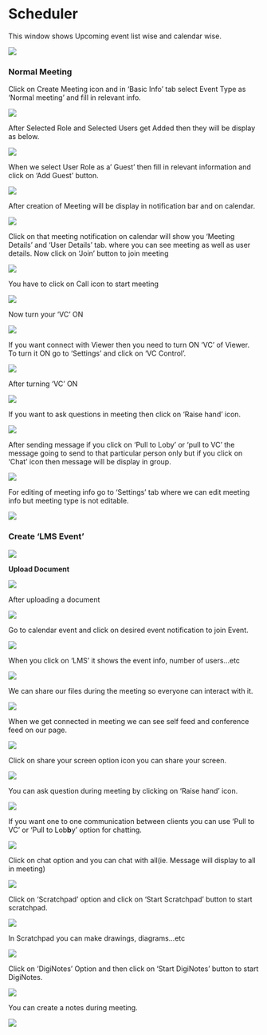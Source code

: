 # Scheduler

This window shows Upcoming event list wise and calendar wise.

![](../.gitbook/assets/image%20%28152%29.png)

###  **Normal Meeting**

Click on Create Meeting icon and in ‘Basic Info’ tab select Event Type as ‘Normal meeting’ and fill in relevant info.

![](../.gitbook/assets/image%20%28177%29.png)

After Selected Role and Selected Users get Added then they will be display as below.

![](../.gitbook/assets/image%20%28259%29.png)

When we select User Role as a’ Guest’ then fill in relevant information and click on ‘Add Guest’ button.

![](../.gitbook/assets/image%20%28148%29.png)

After creation of Meeting will be display in notification bar and on calendar.

![](../.gitbook/assets/image%20%28110%29.png)

Click on that meeting notification on calendar will show you ‘Meeting Details’ and ‘User Details’ tab. where you can see meeting as well as user details. Now click on ‘Join’ button to join meeting

![](../.gitbook/assets/image%20%28119%29.png)

You have to click on Call icon to start meeting

![](../.gitbook/assets/image%20%28140%29.png)

Now turn your ‘VC’ ON

![](../.gitbook/assets/image%20%2898%29.png)

If you want connect with Viewer then you need to turn ON ‘VC’ of Viewer. To turn it ON go to ‘Settings’ and click on ‘VC Control’.

![](../.gitbook/assets/image%20%28192%29.png)

After turning ‘VC’ ON

![](../.gitbook/assets/image%20%28100%29.png)

If you want to ask questions in meeting then click on ‘Raise hand’ icon.

![](../.gitbook/assets/image%20%28214%29.png)

After sending message if you click on ‘Pull to Loby’ or ‘pull to VC’ the message going to send to that particular person only but if you click on ‘Chat’ icon then message will be display in group.

![](../.gitbook/assets/image%20%28165%29.png)

For editing of meeting info go to ‘Settings’ tab where we can edit meeting info but meeting type is not editable.

![](../.gitbook/assets/image%20%2873%29.png)

###  **Create ‘LMS Event’**

![](../.gitbook/assets/image%20%28117%29.png)

 **Upload Document**

![](../.gitbook/assets/image%20%28202%29.png)

After uploading a document

![](../.gitbook/assets/image%20%2895%29.png)

Go to calendar event and click on desired event notification to join Event.

![](../.gitbook/assets/image%20%2865%29.png)

When you click on ‘LMS’ it shows the event info, number of users…etc

![](../.gitbook/assets/image%20%286%29.png)

We can share our files during the meeting so everyone can interact with it.

![](../.gitbook/assets/image%20%28262%29.png)

When we get connected in meeting we can see self feed and conference feed on our page.

![](../.gitbook/assets/image%20%28158%29.png)

Click on share your screen option icon you can share your screen.

![](../.gitbook/assets/image%20%28210%29.png)

You can ask question during meeting by clicking on ‘Raise hand’ icon.

![](../.gitbook/assets/image%20%28113%29.png)

If you want one to one communication between clients you can use ‘Pull to VC’ or ‘Pull to Lob**b**y’ option for chatting.

![](../.gitbook/assets/image%20%28257%29.png)

Click on chat option and you can chat with all\(ie. Message will display to all in meeting\)

![](../.gitbook/assets/image%20%28219%29.png)

Click on ‘Scratchpad’ option and click on ‘Start Scratchpad’ button to start scratchpad.

![](../.gitbook/assets/image%20%2867%29.png)

In Scratchpad you can make drawings, diagrams…etc

![](../.gitbook/assets/image%20%2858%29.png)

Click on ‘DigiNotes’ Option and then click on ‘Start DigiNotes’ button to start DigiNotes.

![](../.gitbook/assets/image%20%2888%29.png)

You can create a notes during meeting.

![](../.gitbook/assets/image%20%28236%29.png)



